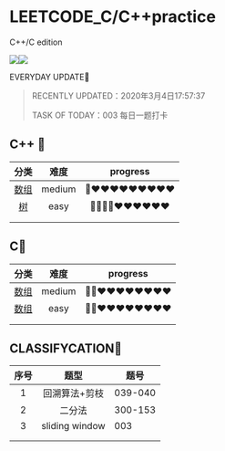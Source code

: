 # LEETCODE_C/C++practice
C++/C  edition

[![](https://img.shields.io/badge/-leetcode-brightgreen)](点击超链接)![](https://img.shields.io/badge/-c%2B%2B-red)

EVERYDAY UPDATE:angel:

> RECENTLY UPDATED：2020年3月4日17:57:37
>
> TASK OF TODAY：003   每日一题打卡

## C++​ :purple_heart:

|      分类      |  难度  |  progress  |
| :------------: | :----: | :--------: |
| [数组](./数组) | medium | 💙❤️❤️❤️❤️❤️❤️❤️❤️❤️ |
|   [树](./树)   |  easy  | 💙💙💙💙❤️❤️❤️❤️❤️❤️ |
|                |        |            |
|                |        |            |

## C:black_heart:

|       分类        |  难度  |  progress  |
| :---------------: | :----: | :--------: |
| [数组](./C复试题) | medium | 💙💙❤️❤️❤️❤️❤️❤️❤️❤️ |
| [数组](./C复试题) |  easy  | 💙💙❤️❤️❤️❤️❤️❤️❤️❤️ |
|                   |        |            |
|                   |        |            |



## CLASSIFYCATION:green_heart:

| 序号 |      题型      | 题号    |
| :--: | :------------: | ------- |
|  1   | 回溯算法+剪枝  | 039-040 |
|  2   |     二分法     | 300-153 |
|  3   | sliding window | 003     |
|      |                |         |
|      |                |         |

